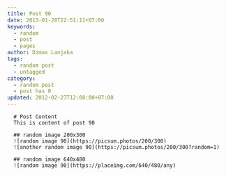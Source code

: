 ```yaml
---
title: Post 90
date: 2013-01-28T22:51:11+07:00
keywords:
  - random
  - post
  - pages
author: Dimas Lanjaka
tags:
  - random post
  - untagged
category:
  - random post
  - post has 0
updated: 2012-02-27T12:08:00+07:00
---
```


      # Post Content
      This is content of post 90

      ## random image 200x300
      ![random image 90](https://picsum.photos/200/300)
      ![another random image 90](https://picsum.photos/200/300?random=1)

      ## random image 640x480
      ![random image 90](https://placeimg.com/640/480/any)
      